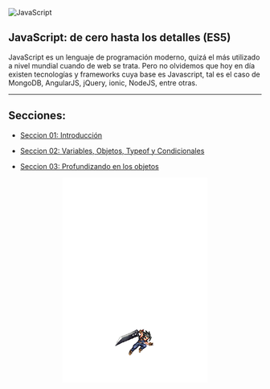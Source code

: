 ![JavaScript](https://img.shields.io/badge/javascript-%23323330.svg?style=for-the-badge&logo=javascript&logoColor=%23F7DF1E)

## JavaScript: de cero hasta los detalles (ES5)

JavaScript es un lenguaje de programación moderno, quizá el más utilizado a nivel mundial cuando de web se trata. Pero no olvidemos que hoy en día existen tecnologías y frameworks cuya base es Javascript, tal es el caso de MongoDB, AngularJS, jQuery, ionic, NodeJS, entre otras.

---

## Secciones:

- [Seccion 01: Introducción](MD/Introduccion.md)

- [Seccion 02: Variables, Objetos, Typeof y Condicionales](MD/Variables-Objetos-Typeof-Condicionales.md)

- [Seccion 03: Profundizando en los objetos](MD/Objetos.md)

<div align="center">
<img src="img/207001107 Dance.gif">
</div>
